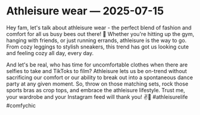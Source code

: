 # Athleisure wear — 2025-07-15

Hey fam, let's talk about athleisure wear - the perfect blend of fashion and comfort for all us busy bees out there! 🐝 Whether you're hitting up the gym, hanging with friends, or just running errands, athleisure is the way to go. From cozy leggings to stylish sneakers, this trend has got us looking cute and feeling cozy all day, every day.

And let's be real, who has time for uncomfortable clothes when there are selfies to take and TikToks to film? Athleisure lets us be on-trend without sacrificing our comfort or our ability to break out into a spontaneous dance party at any given moment. So, throw on those matching sets, rock those sports bras as crop tops, and embrace the athleisure lifestyle. Trust me, your wardrobe and your Instagram feed will thank you! ✌️💖 #athleisurelife #comfychic